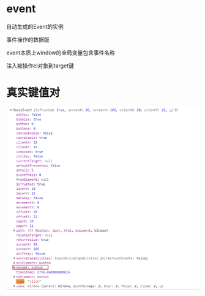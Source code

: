 # event

自动生成的Event的实例

事件操作的数据版

event本质上window的全局变量包含事件名称

注入被操作el对象到target键

# 真实键值对

![](./img/4.png)
